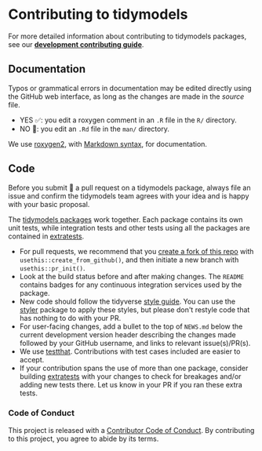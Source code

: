 # Contributing to tidymodels

For more detailed information about contributing to tidymodels packages, see our [**development contributing guide**](https://www.tidymodels.org/contribute/).

## Documentation

Typos or grammatical errors in documentation may be edited directly using the GitHub web interface, as long as the changes are made in the _source_ file.

*  YES ✅: you edit a roxygen comment in an `.R` file in the `R/` directory.
*  NO 🚫: you edit an `.Rd` file in the `man/` directory.

We use [roxygen2](https://cran.r-project.org/package=roxygen2), with [Markdown syntax](https://cran.r-project.org/web/packages/roxygen2/vignettes/rd-formatting.html), for documentation.

## Code

Before you submit 🎯 a pull request on a tidymodels package, always file an issue and confirm the tidymodels team agrees with your idea and is happy with your basic proposal.

The [tidymodels packages](https://www.tidymodels.org/packages/) work together. Each package contains its own unit tests, while integration tests and other tests using all the packages are contained in [extratests](https://github.com/tidymodels/extratests).

*  For pull requests, we recommend that you [create a fork of this repo](https://usethis.r-lib.org/articles/articles/pr-functions.html) with `usethis::create_from_github()`, and then initiate a new branch with `usethis::pr_init()`.
*  Look at the build status before and after making changes. The `README` contains badges for any continuous integration services used by the package.  
*  New code should follow the tidyverse [style guide](https://style.tidyverse.org). You can use the [styler](https://CRAN.R-project.org/package=styler) package to apply these styles, but please don't restyle code that has nothing to do with your PR.  
*  For user-facing changes, add a bullet to the top of `NEWS.md` below the current development version header describing the changes made followed by your GitHub username, and links to relevant issue(s)/PR(s).
*  We use [testthat](https://cran.r-project.org/package=testthat). Contributions with test cases included are easier to accept.
*  If your contribution spans the use of more than one package, consider building [extratests](https://github.com/tidymodels/extratests) with your changes to check for breakages and/or adding new tests there. Let us know in your PR if you ran these extra tests.

### Code of Conduct

This project is released with a [Contributor Code of Conduct](https://contributor-covenant.org/version/2/0/CODE_OF_CONDUCT.html). By contributing to this project, you agree to abide by its terms.
